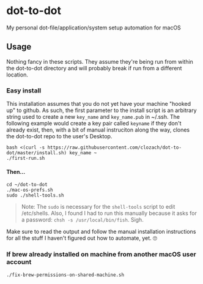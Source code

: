 # dot-to-dot
My personal dot-file/application/system setup automation for macOS

## Usage

Nothing fancy in these scripts. They assume they're being run from within the dot-to-dot directory and will probably break if run from a different location.

### Easy install

This installation assumes that you do not yet have your machine "hooked up" to github. As such, the first parameter to the install script is an arbitrary string used to create a new `key_name` and `key_name.pub` in ~/.ssh. The following example would create a key pair called `keyname` if they don't already exist, then, with a bit of manual instruciton along the way, clones the dot-to-dot repo to the user's Desktop.

    bash <(curl -s https://raw.githubusercontent.com/clozach/dot-to-dot/master/install.sh) key_name ~
    ./first-run.sh

#### Then…

    cd ~/dot-to-dot
    ./mac-os-prefs.sh
    sudo ./shell-tools.sh

> Note: The `sudo` is necessary for the `shell-tools` script to edit /etc/shells. Also, I found I had to run this manually because it asks for a password: `chsh -s /usr/local/bin/fish`. Sigh.

Make sure to read the output and follow the manual installation instructions for all the stuff I haven't figured out how to automate, yet. 🙄

### If brew already installed on machine from another macOS user account

    ./fix-brew-permissions-on-shared-machine.sh
